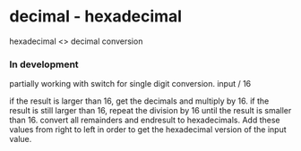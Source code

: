 # decimal - hexadecimal
hexadecimal <> decimal conversion 

### In development
partially working with switch for single digit conversion.
input / 16

if the result is larger than 16, get the decimals and multiply by 16.
if the result is still larger than 16, repeat the division by 16 until the result is smaller than 16.
 convert all remainders and endresult to hexadecimals.
 Add these values from right to left in order to get the hexadecimal version of the input value.
